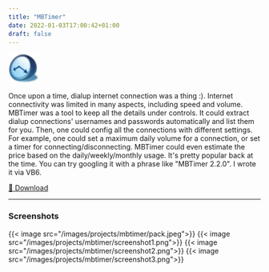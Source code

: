 ```yaml
---
title: "MBTimer"
date: 2022-01-03T17:00:42+01:00
draft: false
---
```


![icon](/images/projects/mbtimer/icon.png)

Once upon a time, dialup internet connection was a thing :). Internet connectivity was limited in many aspects, including speed and volume. MBTimer was a tool to keep all the details under controls. It could extract dialup connections' usernames and passwords automatically and list them for you. Then, one could config all the connections with different settings. For example, one could set a maximum daily volume for a connection, or set a timer for connecting/disconnecting. MBTimer could even estimate the price based on the daily/weekly/monthly usage. It's pretty popular back at the time. You can try googling it with a phrase like "MBTimer 2.2.0". I wrote it via VB6.

[🔗 Download](/images/projects/mbtranslator/MBTranslatorAssistant_v10.5.0.rar)

---

### Screenshots

{{< image src="/images/projects/mbtimer/pack.jpeg">}}
{{< image src="/images/projects/mbtimer/screenshot1.png">}}
{{< image src="/images/projects/mbtimer/screenshot2.png">}}
{{< image src="/images/projects/mbtimer/screenshot3.png">}}